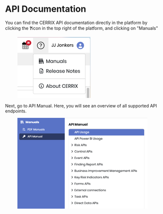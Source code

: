 # API Documentation

You can find the CERRIX API documentation directly in the platform by clicking the :question:icon in the top right of the platform, and clicking on "Manuals"

<figure><img src=".gitbook/assets/image (4) (1).png" alt=""><figcaption></figcaption></figure>

Next, go to API Manual. Here, you will see an overview of all supported API endpoints.

<figure><img src=".gitbook/assets/image (40).png" alt=""><figcaption></figcaption></figure>
